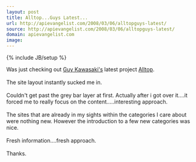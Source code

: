 ```yaml
---
layout: post
title: Alltop...Guys Latest...
url: http://apievangelist.com/2008/03/06/alltopguys-latest/
source: http://apievangelist.com/2008/03/06/alltopguys-latest/
domain: apievangelist.com
image: 
---
```

{% include JB/setup %}<p>Was just checking out <a href="http://www.guykawasaki.com/">Guy Kawasaki's</a> latest project <a href="http://alltop.com/">Alltop</a>.<br /><br />The site layout instantly sucked me in.<br /><br />Couldn't get past the grey bar layer at first.   Actually after i got over it....it forced me to really focus on the content.....interesting approach.<br /><br />The sites that are already in my sights within the categories I care about were nothing new.  However the introduction to a few new categories was nice.<br /><br />Fresh information....fresh approach.<br /><br />Thanks.</p>
